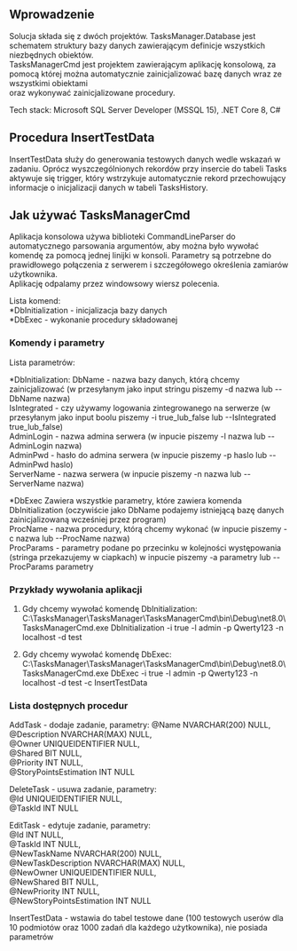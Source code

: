 ## Wprowadzenie

  Solucja składa się z dwóch projektów. TasksManager.Database jest schematem struktury bazy danych zawierającym definicje wszystkich niezbędnych obiektów.  
TasksManagerCmd jest projektem zawierającym aplikację konsolową, za pomocą której można automatycznie zainicjalizować bazę danych wraz ze wszystkimi obiektami  
oraz wykonywać zainicjalizowane procedury.  

Tech stack: Microsoft SQL Server Developer (MSSQL 15), .NET Core 8, C#  

## Procedura InsertTestData

  InsertTestData służy do generowania testowych danych wedle wskazań w zadaniu. Oprócz wyszczególnionych rekordów przy insercie do tabeli Tasks  
aktywuje się trigger, który wstrzykuje automatycznie rekord przechowujący informacje o inicjalizacji danych w tabeli TasksHistory.  

## Jak używać TasksManagerCmd

  Aplikacja konsolowa używa biblioteki CommandLineParser do automatycznego parsowania argumentów, 
aby można było wywołać komendę za pomocą   jednej linijki w konsoli. Parametry są potrzebne do 
prawidłowego połączenia z serwerem i szczegółowego określenia zamiarów użytkownika.  
Aplikację odpalamy przez windowsowy wiersz polecenia.  

Lista komend:  
*DbInitialization - inicjalizacja bazy danych  
*DbExec - wykonanie procedury składowanej  

### Komendy i parametry

Lista parametrów:  

*DbInitialization:
  DbName - nazwa bazy danych, którą chcemy zainicjalizować (w przesyłanym jako input stringu piszemy -d nazwa lub --DbName nazwa)  
  IsIntegrated - czy używamy logowania zintegrowanego na serwerze (w przesyłanym jako input boolu piszemy -i true_lub_false lub --IsIntegrated true_lub_false)  
  AdminLogin - nazwa admina serwera (w inpucie piszemy -l nazwa lub --AdminLogin nazwa)  
  AdminPwd - hasło do admina serwera (w inpucie piszemy -p haslo lub --AdminPwd haslo)  
  ServerName - nazwa serwera (w inpucie piszemy -n nazwa lub --ServerName nazwa)  
  
*DbExec
  Zawiera wszystkie parametry, które zawiera komenda DbInitialization (oczywiście jako DbName podajemy istniejącą bazę danych zainicjalizowaną wcześniej przez program)    
  ProcName - nazwa procedury, którą chcemy wykonać (w inpucie piszemy -c nazwa lub --ProcName nazwa)  
  ProcParams - parametry podane po przecinku w kolejności występowania (stringa przekazujemy w ciapkach) w inpucie piszemy -a parametry lub --ProcParams parametry  

### Przykłady wywołania aplikacji

1. Gdy chcemy wywołać komendę DbInitialization:  
   C:\TasksManager\TasksManager\TasksManagerCmd\bin\Debug\net8.0\TasksManagerCmd.exe DbInitialization -i true -l admin -p Qwerty123 -n localhost -d test  

2. Gdy chcemy wywołać komendę DbExec:  
   C:\TasksManager\TasksManager\TasksManagerCmd\bin\Debug\net8.0\TasksManagerCmd.exe DbExec -i true -l admin -p Qwerty123 -n localhost -d test -c InsertTestData  

### Lista dostępnych procedur

AddTask - dodaje zadanie, parametry: 
	@Name NVARCHAR(200) NULL,  
	@Description NVARCHAR(MAX) NULL,  
	@Owner UNIQUEIDENTIFIER NULL,  
	@Shared BIT NULL,  
	@Priority INT NULL,  
	@StoryPointsEstimation INT NULL  

 DeleteTask - usuwa zadanie, parametry:  
	@Id UNIQUEIDENTIFIER NULL,   
	@TaskId INT NULL  

 EditTask - edytuje zadanie, parametry:  
 	@Id INT NULL,  
	@TaskId INT NULL,  
	@NewTaskName NVARCHAR(200) NULL,  
	@NewTaskDescription NVARCHAR(MAX) NULL,  
	@NewOwner UNIQUEIDENTIFIER NULL,  
	@NewShared BIT NULL,  
	@NewPriority INT NULL,  
	@NewStoryPointsEstimation INT NULL  

 InsertTestData - wstawia do tabel testowe dane (100 testowych userów dla 10 podmiotów oraz 1000 zadań dla każdego użytkownika), nie posiada parametrów
